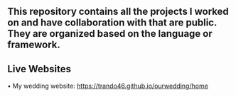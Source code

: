 ## This repository contains all the projects I worked on and have collaboration with that are public. They are organized based on the language or framework. 

## Live Websites 
• My wedding website: https://trando46.github.io/ourwedding/home 

